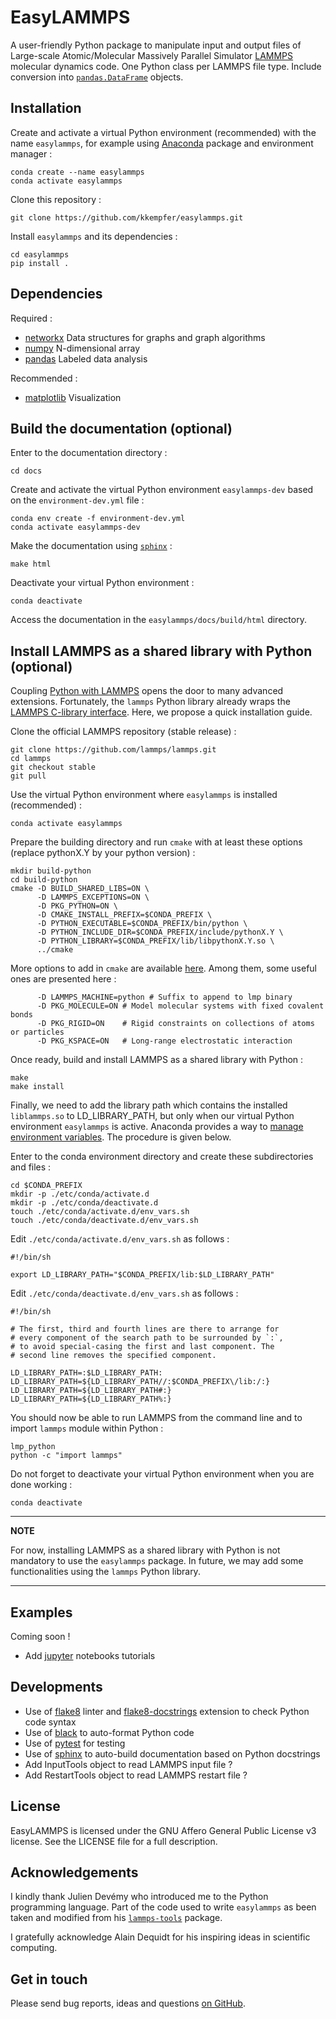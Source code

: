 # EasyLAMMPS

A user-friendly Python package to manipulate input and output files of Large-scale Atomic/Molecular Massively Parallel Simulator [LAMMPS](https://lammps.sandia.gov/) molecular dynamics code. One Python class per LAMMPS file type. Include conversion into [`pandas.DataFrame`](https://pandas.pydata.org/pandas-docs/stable/reference/api/pandas.DataFrame.html) objects.


## Installation

Create and activate a virtual Python environment (recommended) with the name `easylammps`, for example using [Anaconda](https://anaconda.org/) package and environment manager :

    conda create --name easylammps
    conda activate easylammps

Clone this repository :

    git clone https://github.com/kkempfer/easylammps.git

Install `easylammps` and its dependencies :

    cd easylammps
    pip install .


## Dependencies

Required :

* [networkx](https://networkx.org/) Data structures for graphs and graph algorithms
* [numpy](https://numpy.org/) N-dimensional array
* [pandas](https://pandas.pydata.org/) Labeled data analysis

Recommended :

* [matplotlib](https://matplotlib.org/) Visualization


## Build the documentation (optional)

Enter to the documentation directory :

    cd docs

Create and activate the virtual Python environment `easylammps-dev` based on the `environment-dev.yml` file :

    conda env create -f environment-dev.yml
    conda activate easylammps-dev

Make the documentation using [`sphinx`](https://www.sphinx-doc.org/) :

    make html

Deactivate your virtual Python environment :

    conda deactivate

Access the documentation in the `easylammps/docs/build/html` directory.


## Install LAMMPS as a shared library with Python (optional)

Coupling [Python with LAMMPS]([https://lammps.sandia.gov/doc/Python_head.html) opens the door to many advanced extensions. Fortunately, the `lammps` Python library already wraps the [LAMMPS C-library interface](https://lammps.sandia.gov/doc/Python_module.html). Here, we propose a quick installation guide.

Clone the official LAMMPS repository (stable release) :

    git clone https://github.com/lammps/lammps.git
    cd lammps
    git checkout stable
    git pull

Use the virtual Python environment where `easylammps` is installed (recommended) :

    conda activate easylammps

Prepare the building directory and run `cmake` with at least these options (replace pythonX.Y by your python version) :

    mkdir build-python
    cd build-python
    cmake -D BUILD_SHARED_LIBS=ON \
          -D LAMMPS_EXCEPTIONS=ON \
          -D PKG_PYTHON=ON \
          -D CMAKE_INSTALL_PREFIX=$CONDA_PREFIX \
          -D PYTHON_EXECUTABLE=$CONDA_PREFIX/bin/python \
          -D PYTHON_INCLUDE_DIR=$CONDA_PREFIX/include/pythonX.Y \
          -D PYTHON_LIBRARY=$CONDA_PREFIX/lib/libpythonX.Y.so \
          ../cmake

More options to add in `cmake` are available [here](https://lammps.sandia.gov/doc/Build.html). Among them, some useful ones are presented here :

          -D LAMMPS_MACHINE=python # Suffix to append to lmp binary
          -D PKG_MOLECULE=ON # Model molecular systems with fixed covalent bonds
          -D PKG_RIGID=ON    # Rigid constraints on collections of atoms or particles
          -D PKG_KSPACE=ON   # Long-range electrostatic interaction

Once ready, build and install LAMMPS as a shared library with Python :

    make
    make install

Finally, we need to add the library path which contains the installed `liblammps.so` to LD_LIBRARY_PATH, but only when our virtual Python environment `easylammps` is active. Anaconda provides a way to [manage environment variables](https://conda.io/projects/conda/en/latest/user-guide/tasks/manage-environments.html#saving-environment-variables). The procedure is given below.

Enter to the conda environment directory and create these subdirectories and files :

    cd $CONDA_PREFIX
    mkdir -p ./etc/conda/activate.d
    mkdir -p ./etc/conda/deactivate.d
    touch ./etc/conda/activate.d/env_vars.sh
    touch ./etc/conda/deactivate.d/env_vars.sh

Edit `./etc/conda/activate.d/env_vars.sh` as follows :

    #!/bin/sh

    export LD_LIBRARY_PATH="$CONDA_PREFIX/lib:$LD_LIBRARY_PATH"

Edit `./etc/conda/deactivate.d/env_vars.sh` as follows :

    #!/bin/sh

    # The first, third and fourth lines are there to arrange for
    # every component of the search path to be surrounded by `:`,
    # to avoid special-casing the first and last component. The
    # second line removes the specified component.

    LD_LIBRARY_PATH=:$LD_LIBRARY_PATH:
    LD_LIBRARY_PATH=${LD_LIBRARY_PATH//:$CONDA_PREFIX\/lib:/:}
    LD_LIBRARY_PATH=${LD_LIBRARY_PATH#:}
    LD_LIBRARY_PATH=${LD_LIBRARY_PATH%:}

You should now be able to run LAMMPS from the command line and to import `lammps` module within Python :

    lmp_python
    python -c "import lammps"

Do not forget to deactivate your virtual Python environment when you are done working :

    conda deactivate

---
**NOTE**

For now, installing LAMMPS as a shared library with Python is not mandatory to use the `easylammps` package. In future, we may add some functionalities using the `lammps` Python library.

---


## Examples

Coming soon !

* Add [jupyter](https://jupyter.org/) notebooks tutorials


## Developments

* Use of [flake8](https://flake8.pycqa.org/) linter and [flake8-docstrings](https://pypi.org/project/flake8-docstrings/) extension to check Python code syntax
* Use of [black](https://black.readthedocs.io/) to auto-format Python code
* Use of [pytest](https://docs.pytest.org/) for testing
* Use of [sphinx](https://www.sphinx-doc.org/) to auto-build documentation based on Python docstrings
* Add InputTools object to read LAMMPS input file ?
* Add RestartTools object to read LAMMPS restart file ?


## License

EasyLAMMPS is licensed under the GNU Affero General Public License v3 license. See the LICENSE file for a full description.


## Acknowledgements

I kindly thank Julien Devémy who introduced me to the Python programming language. Part of the code used to write `easylammps` as been taken and modified from his [`lammps-tools`](https://github.com/jdevemy/lammps-tools/) package.

I gratefully acknowledge Alain Dequidt for his inspiring ideas in scientific computing.


## Get in touch

Please send bug reports, ideas and questions [on GitHub](https://github.com/kkempfer/easylammps/).

